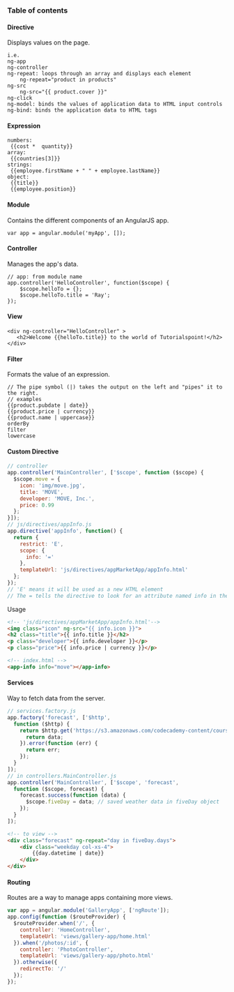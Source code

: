 ### Table of contents
#### Directive
Displays values on the page.
```
i.e. 
ng-app 
ng-controller
ng-repeat: loops through an array and displays each element
    ng-repeat="product in products"
ng-src
    ng-src="{{ product.cover }}"
ng-click
ng-model: binds the values of application data to HTML input controls
ng-bind: binds the application data to HTML tags
```

#### Expression
```
numbers:
 {{cost *  quantity}}
array:
 {{countries[3]}}
strings:
 {{employee.firstName + " " + employee.lastName}}
object:
 {{title}}
 {{employee.position}}
```

#### Module
Contains the different components of an AngularJS app.
```
var app = angular.module('myApp', []);
```

#### Controller
Manages the app's data.
```
// app: from module name
app.controller('HelloController', function($scope) {
    $scope.helloTo = {};
    $scope.helloTo.title = 'Ray';
});
```

#### View
```
<div ng-controller="HelloController" >
   <h2>Welcome {{helloTo.title}} to the world of Tutorialspoint!</h2>
</div>
```

#### Filter
Formats the value of an expression.
```
// The pipe symbol (|) takes the output on the left and "pipes" it to the right.
// examples
{{product.pubdate | date}}
{{product.price | currency}}
{{product.name | uppercase}}
orderBy
filter
lowercase
```

#### Custom Directive
```JavaScript
// controller
app.controller('MainController', ['$scope', function ($scope) {
  $scope.move = {
    icon: 'img/move.jpg',
    title: 'MOVE',
    developer: 'MOVE, Inc.',
    price: 0.99
  };
}]);
// js/directives/appInfo.js
app.directive('appInfo', function() {
  return {
    restrict: 'E',
    scope: {
      info: '='
    },
    templateUrl: 'js/directives/appMarketApp/appInfo.html'
  };
});
// 'E' means it will be used as a new HTML element
// The = tells the directive to look for an attribute named info in the <app-info>
```
Usage
```html
<!-- 'js/directives/appMarketApp/appInfo.html'-->
<img class="icon" ng-src="{{ info.icon }}">
<h2 class="title">{{ info.title }}</h2>
<p class="developer">{{ info.developer }}</p>
<p class="price">{{ info.price | currency }}</p>

<!-- index.html -->
<app-info info="move"></app-info>
```

#### Services
Way to fetch data from the server.
```JavaScript
// services.factory.js
app.factory('forecast', ['$http', 
  function ($http) {
    return $http.get('https://s3.amazonaws.com/codecademy-content/courses/ltp4/forecast-api/forecast.json').success(function (data) {
      return data;
    }).error(function (err) {
      return err;
    });
  }
]);
// in controllers.MainController.js
app.controller('MainController', ['$scope', 'forecast', 
  function ($scope, forecast) {
    forecast.success(function (data) {
      $scope.fiveDay = data; // saved weather data in fiveDay object
    });
  }
]);
```
```HTML
<!-- to view -->
<div class="forecast" ng-repeat="day in fiveDay.days">
    <div class="weekday col-xs-4">
        {{day.datetime | date}}
    </div>
</div>
```

#### Routing
Routes are a way to manage apps containing more views.
```JavaScript
var app = angular.module('GalleryApp', ['ngRoute']);
app.config(function ($routeProvider) {
  $routeProvider.when('/', {
    controller: 'HomeController',
    templateUrl: 'views/gallery-app/home.html'
  }).when('/photos/:id', {
    controller: 'PhotoController',
    templateUrl: 'views/gallery-app/photo.html'
  }).otherwise({
    redirectTo: '/'
  });
});
```